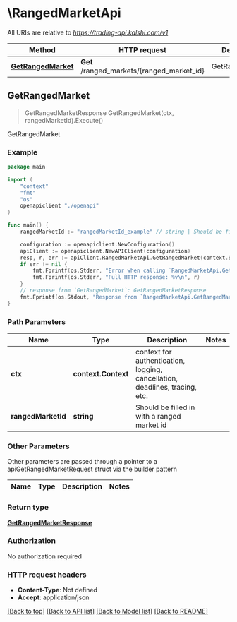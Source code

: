 # \RangedMarketApi

All URIs are relative to *https://trading-api.kalshi.com/v1*

Method | HTTP request | Description
------------- | ------------- | -------------
[**GetRangedMarket**](RangedMarketApi.md#GetRangedMarket) | **Get** /ranged_markets/{ranged_market_id} | GetRangedMarket



## GetRangedMarket

> GetRangedMarketResponse GetRangedMarket(ctx, rangedMarketId).Execute()

GetRangedMarket



### Example

```go
package main

import (
    "context"
    "fmt"
    "os"
    openapiclient "./openapi"
)

func main() {
    rangedMarketId := "rangedMarketId_example" // string | Should be filled in with a ranged market id

    configuration := openapiclient.NewConfiguration()
    apiClient := openapiclient.NewAPIClient(configuration)
    resp, r, err := apiClient.RangedMarketApi.GetRangedMarket(context.Background(), rangedMarketId).Execute()
    if err != nil {
        fmt.Fprintf(os.Stderr, "Error when calling `RangedMarketApi.GetRangedMarket``: %v\n", err)
        fmt.Fprintf(os.Stderr, "Full HTTP response: %v\n", r)
    }
    // response from `GetRangedMarket`: GetRangedMarketResponse
    fmt.Fprintf(os.Stdout, "Response from `RangedMarketApi.GetRangedMarket`: %v\n", resp)
}
```

### Path Parameters


Name | Type | Description  | Notes
------------- | ------------- | ------------- | -------------
**ctx** | **context.Context** | context for authentication, logging, cancellation, deadlines, tracing, etc.
**rangedMarketId** | **string** | Should be filled in with a ranged market id | 

### Other Parameters

Other parameters are passed through a pointer to a apiGetRangedMarketRequest struct via the builder pattern


Name | Type | Description  | Notes
------------- | ------------- | ------------- | -------------


### Return type

[**GetRangedMarketResponse**](GetRangedMarketResponse.md)

### Authorization

No authorization required

### HTTP request headers

- **Content-Type**: Not defined
- **Accept**: application/json

[[Back to top]](#) [[Back to API list]](../README.md#documentation-for-api-endpoints)
[[Back to Model list]](../README.md#documentation-for-models)
[[Back to README]](../README.md)

